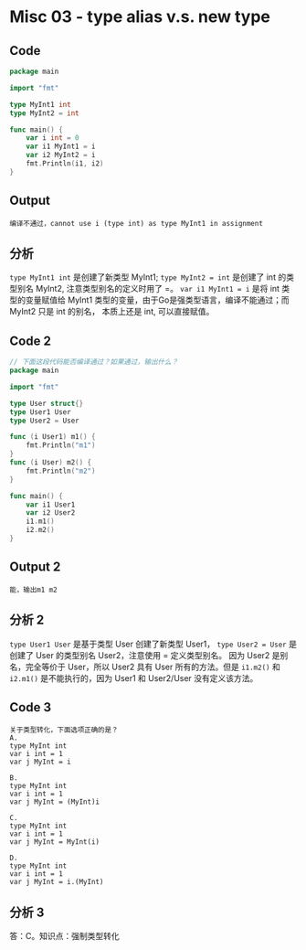 # Misc 03 - type alias v.s. new type

## Code
```go
package main

import "fmt"

type MyInt1 int
type MyInt2 = int

func main() {
	var i int = 0
	var i1 MyInt1 = i
	var i2 MyInt2 = i
	fmt.Println(i1, i2)
}
```

## Output
```
编译不通过，cannot use i (type int) as type MyInt1 in assignment
```

## 分析
`type MyInt1 int` 是创建了新类型 MyInt1; `type MyInt2 = int` 是创建了 int 的类型别名 MyInt2, 注意类型别名的定义时用了 =。
`var i1 MyInt1 = i` 是将 int 类型的变量赋值给 MyInt1 类型的变量，由于Go是强类型语言，编译不能通过；而 MyInt2 只是 int 的别名，
本质上还是 int, 可以直接赋值。

## Code 2
```go
// 下面这段代码能否编译通过？如果通过，输出什么？
package main

import "fmt"

type User struct{}
type User1 User
type User2 = User

func (i User1) m1() {
	fmt.Println("m1")
}
func (i User) m2() {
	fmt.Println("m2")
}

func main() {
	var i1 User1
	var i2 User2
	i1.m1()
	i2.m2()
}
```

## Output 2
```
能，输出m1 m2
```

## 分析 2
`type User1 User` 是基于类型 User 创建了新类型 User1， `type User2 = User` 是创建了 User 的类型别名 User2，注意使用 = 定义类型别名。
因为 User2 是别名，完全等价于 User，所以 User2 具有 User 所有的方法。但是 `i1.m2()` 和 `i2.m1()` 是不能执行的，因为 User1 和 User2/User 没有定义该方法。

## Code 3
```
关于类型转化，下面选项正确的是？
A.
type MyInt int
var i int = 1
var j MyInt = i

B.
type MyInt int
var i int = 1
var j MyInt = (MyInt)i

C.
type MyInt int
var i int = 1
var j MyInt = MyInt(i)

D.
type MyInt int
var i int = 1
var j MyInt = i.(MyInt)
```

## 分析 3
答：C。知识点：强制类型转化